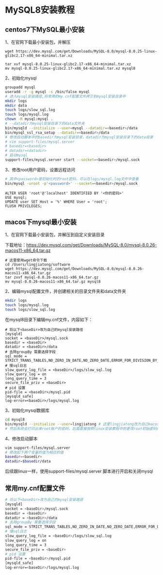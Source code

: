 # MySQL8安装教程

## centos7下MySQL最小安装

1、在官网下载最小安装包，并解压

```shell
wget https://dev.mysql.com/get/Downloads/MySQL-8.0/mysql-8.0.25-linux-glibc2.17-x86_64-minimal.tar.xz

tar xvf mysql-8.0.25-linux-glibc2.17-x86_64-minimal.tar.xz
mv mysql-8.0.25-linux-glibc2.17-x86_64-minimal.tar.xz mysql8
```

2、初始化mysql

```bash
groupadd mysql
useradd -r -g mysql -s /bin/false mysql
# 进入mysql安装路径,将常用的my.cnf配置文件拷贝到mysql安装目录中
mkdir logs
mkdir data
touch logs/slow_sql.log
touch logs/mysql.log
chown -R mysql:mysql .
# --datadir为mysql安装目录下的data文件夹
bin/mysqld --initialize --user=mysql --datadir=<basedir>/data
bin/mysql_ssl_rsa_setup --datadir=<basedir>/data
# 修改启动脚本中的basedir为mysql安装目录，datadir为mysql安装目录下的data目录
# vim support-files/mysql.server
# basedir=<basedir>
# datadir=<datadir>
# 启动mysql
support-files/mysql.server start --socket=<basedir>/mysql.sock
```

3、修改root用户密码，设置远程访问

```bash
# 其中<password>是初始化时的root密码，可以在logs/mysql.log文件中查看
bin/mysql -uroot -p'<password>' --socket=<basedir>/mysql.sock
```

```mysql
ALTER USER 'root'@'localhost' IDENTIFIED BY '<你的密码>'
USE mysql;
UPDATE user SET Host = '%' WHERE User = 'root';
FLUSH PRIVILEGES;
```

## macos下mysql最小安装

1、在官网下载最小安装包，并解压到自定义安装目录

下载地址：https://dev.mysql.com/get/Downloads/MySQL-8.0/mysql-8.0.26-macos11-x86_64.tar.gz

```shell
# 这里使用wget命令下载
cd /Users/lingjiatong/software
wget https://dev.mysql.com/get/Downloads/MySQL-8.0/mysql-8.0.26-macos11-x86_64.tar.gz
tar zxvf mysql-8.0.26-macos11-x86_64.tar.gz
mv mysql-8.0.26-macos11-x86_64.tar.gz mysql8
```

2、编辑mysql配置文件，并创建相关的目录文件夹和data文件夹

```bash
mkdir logs
touch logs/mysql.log
touch logs/slow_sql.log
```

在mysql8目录下编辑my.cnf文件，内容如下：

```mysql
# 将以下<baseDir>改为自己的mysql安装路径
[mysqld]
socket = <baseDir>/mysql.sock
basedir = <baseDir>
datadir = <baseDir>/data
# 去除groupBy 需要选择字段
sql_mode = STRICT_TRANS_TABLES,NO_ZERO_IN_DATE,NO_ZERO_DATE,ERROR_FOR_DIVISION_BY_ZERO,NO_ENGINE_SUBSTITUTION
# 慢sql日志
slow_query_log_file = <baseDir>/logs/slow_sql.log
slow_query_log = on
long_query_time = 3
secure_file_priv = <baseDir>
# pid 设置
pid-file = <baseDir>/mysql.pid
[mysqld_safe]
log-error=<baseDir>/logs/mysql.log
```

3、初始化mysql数据库

```bash
cd mysql8
bin/mysqld --initialize --user=lingjiatong # 这里lingjiatong改为自己macos用户名
# 然后系统会打印出来root账户的密码，后面直接按照linux安装教程中的更改root初始密码的流程就完成了
```

4、修改启动脚本

```bash
vim support-files/mysql.server
# 修改如下两个变量的值为相应的值
basedir=<basedir>
datadir=$basedir/data
```

后续跟linux一样，使用support-files/mysql.server 脚本进行开启和关闭mysql



## 常用my.cnf配置文件

```bash
# 将以下<baseDir>改为自己的mysql安装路径
[mysqld]
socket = <baseDir>/mysql.sock
basedir = <baseDir>
datadir = <baseDir>/data
# 去除groupBy 需要选择字段
sql_mode = STRICT_TRANS_TABLES,NO_ZERO_IN_DATE,NO_ZERO_DATE,ERROR_FOR_DIVISION_BY_ZERO,NO_ENGINE_SUBSTITUTION
# 慢sql日志
slow_query_log_file = <baseDir>/logs/slow_sql.log
slow_query_log = on
long_query_time = 3
secure_file_priv = <baseDir>
# pid 设置
pid-file = <baseDir>/mysql.pid
[mysqld_safe]
log-error=<baseDir>/logs/mysql.log
```
